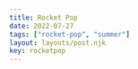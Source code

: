 ```yaml
---
title: Rocket Pop
date: 2022-07-27
tags: ["rocket-pop", "summer"]
layout: layouts/post.njk
key: rocketpop
---
```

